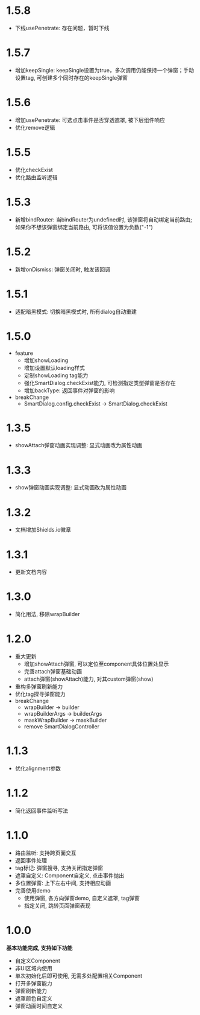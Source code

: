 # 1.5.8
- 下线usePenetrate: 存在问题，暂时下线


# 1.5.7
- 增加keepSingle: keepSingle设置为true，多次调用仍能保持一个弹窗；手动设置tag, 可创建多个同时存在的keepSingle弹窗

# 1.5.6
- 增加usePenetrate: 可选点击事件是否穿透遮罩, 被下层组件响应
- 优化remove逻辑

# 1.5.5
- 优化checkExist
- 优化路由监听逻辑

# 1.5.3
- 新增bindRouter: 当bindRouter为undefined时, 该弹窗将自动绑定当前路由; 如果你不想该弹窗绑定当前路由, 可将该值设置为负数("-1")

# 1.5.2
- 新增onDismiss: 弹窗关闭时, 触发该回调

# 1.5.1
- 适配暗黑模式: 切换暗黑模式时, 所有dialog自动重建

# 1.5.0
- feature
  - 增加showLoading
  - 增加设置默认loading样式
  - 定制showLoading tag能力
  - 强化SmartDialog.checkExist能力, 可检测指定类型弹窗是否存在
  - 增加backType: 返回事件对弹窗的影响
- breakChange
  - SmartDialog.config.checkExist -> SmartDialog.checkExist

# 1.3.5
- showAttach弹窗动画实现调整: 显式动画改为属性动画

# 1.3.3
- show弹窗动画实现调整: 显式动画改为属性动画

# 1.3.2
- 文档增加Shields.io徽章

# 1.3.1
- 更新文档内容

# 1.3.0
- 简化用法, 移除wrapBuilder

# 1.2.0
- 重大更新
  - 增加showAttach弹窗, 可以定位至component具体位置处显示
  - 完善attach弹窗基础动画
  - attach弹窗(showAttach)能力, 对其custom弹窗(show)
- 重构多弹窗刷新能力
- 优化tag探寻弹窗能力
- breakChange
  - wrapBuilder -> builder
  - wrapBuilderArgs -> builderArgs
  - maskWrapBuilder -> maskBuilder
  - remove SmartDialogController

# 1.1.3
- 优化alignment参数


# 1.1.2
- 简化返回事件监听写法


# 1.1.0
- 路由监听: 支持跨页面交互
- 返回事件处理
- tag标记: 弹窗搜寻, 支持关闭指定弹窗
- 遮罩自定义:  Component自定义, 点击事件抛出
- 多位置弹窗: 上下左右中间, 支持相应动画
- 完善使用demo
  - 使用弹窗, 各方向弹窗demo, 自定义遮罩, tag弹窗
  - 指定关闭, 跳转页面弹窗表现


# 1.0.0
**基本功能完成, 支持如下功能** 
- 自定义Component
- 非UI区域内使用
- 单次初始化后即可使用, 无需多处配置相关Component
- 打开多弹窗能力
- 弹窗刷新能力
- 遮罩颜色自定义
- 弹窗动画时间自定义